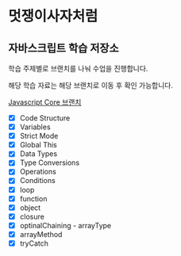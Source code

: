 

# 멋쟁이사자처럼
## 자바스크립트 학습 저장소

학습 주제별로 브랜치를 나눠 수업을 진행합니다.

해당 학습 자료는 해당 브랜치로 이동 후 확인 가능합니다.


[Javascript Core 브랜치](https://www.naver.com)

- [x] Code Structure
- [x] Variables
- [x] Strict Mode
- [x] Global This
- [x] Data Types
- [x] Type Conversions
- [x] Operations
- [x] Conditions
- [x] loop
- [x] function
- [x] object
- [x] closure
- [x] optinalChaining - arrayType
- [x] arrayMethod
- [x] tryCatch